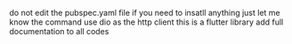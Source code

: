 do not edit the pubspec.yaml file
if you need to insatll anything just let me know the command
use dio as the http client
this is a flutter library
add full documentation to all codes
